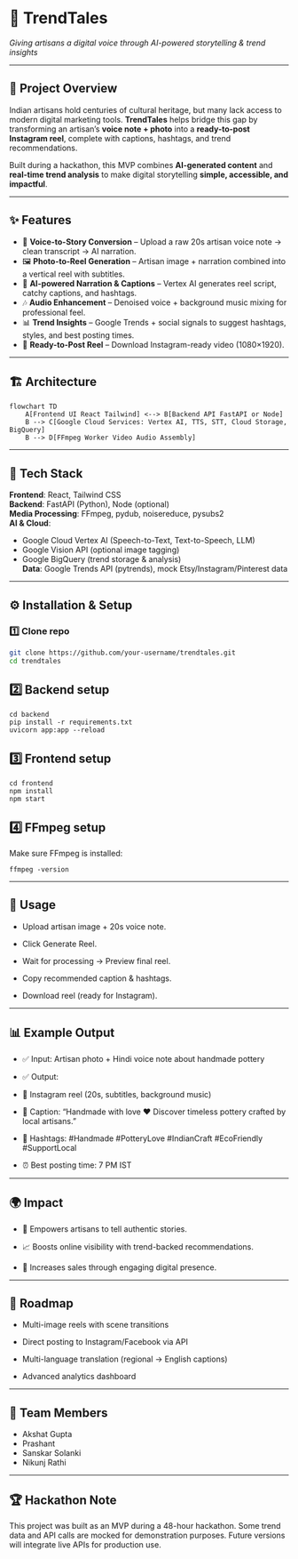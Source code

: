 # 🎥 TrendTales  
*Giving artisans a digital voice through AI-powered storytelling & trend insights*

---

## 🚀 Project Overview
Indian artisans hold centuries of cultural heritage, but many lack access to modern digital marketing tools. **TrendTales** helps bridge this gap by transforming an artisan’s **voice note + photo** into a **ready-to-post Instagram reel**, complete with captions, hashtags, and trend recommendations.

Built during a hackathon, this MVP combines **AI-generated content** and **real-time trend analysis** to make digital storytelling **simple, accessible, and impactful**.

---

## ✨ Features
- 🎤 **Voice-to-Story Conversion** – Upload a raw 20s artisan voice note → clean transcript → AI narration.  
- 🖼️ **Photo-to-Reel Generation** – Artisan image + narration combined into a vertical reel with subtitles.  
- 🤖 **AI-powered Narration & Captions** – Vertex AI generates reel script, catchy captions, and hashtags.  
- 🎶 **Audio Enhancement** – Denoised voice + background music mixing for professional feel.  
- 📊 **Trend Insights** – Google Trends + social signals to suggest hashtags, styles, and best posting times.  
- 📱 **Ready-to-Post Reel** – Download Instagram-ready video (1080×1920).  

---

## 🏗️ Architecture

```mermaid
flowchart TD
    A[Frontend UI React Tailwind] <--> B[Backend API FastAPI or Node]
    B --> C[Google Cloud Services: Vertex AI, TTS, STT, Cloud Storage, BigQuery]
    B --> D[FFmpeg Worker Video Audio Assembly]
```


---

## 🔧 Tech Stack
**Frontend**: React, Tailwind CSS  
**Backend**: FastAPI (Python), Node (optional)  
**Media Processing**: FFmpeg, pydub, noisereduce, pysubs2  
**AI & Cloud**:  
- Google Cloud Vertex AI (Speech-to-Text, Text-to-Speech, LLM)  
- Google Vision API (optional image tagging)  
- Google BigQuery (trend storage & analysis)  
**Data**: Google Trends API (pytrends), mock Etsy/Instagram/Pinterest data  

---

## ⚙️ Installation & Setup

### 1️⃣ Clone repo
```bash
git clone https://github.com/your-username/trendtales.git
cd trendtales
```

## 2️⃣ Backend setup
```
cd backend
pip install -r requirements.txt
uvicorn app:app --reload
```

## 3️⃣ Frontend setup
```
cd frontend
npm install
npm start
```

## 4️⃣ FFmpeg setup

Make sure FFmpeg is installed:

```
ffmpeg -version
```

---

## 🎯 Usage

- Upload artisan image + 20s voice note.

- Click Generate Reel.

- Wait for processing → Preview final reel.

- Copy recommended caption & hashtags.

- Download reel (ready for Instagram).

---

## 📊 Example Output

- ✅ Input: Artisan photo + Hindi voice note about handmade pottery
- ✅ Output:

- 🎥 Instagram reel (20s, subtitles, background music)

- 📝 Caption: “Handmade with love ❤️ Discover timeless pottery crafted by local artisans.”

- 🔖 Hashtags: #Handmade #PotteryLove #IndianCraft #EcoFriendly #SupportLocal

- ⏰ Best posting time: 7 PM IST

---

## 🌍 Impact

- 🎨 Empowers artisans to tell authentic stories.

- 📈 Boosts online visibility with trend-backed recommendations.

- 💸 Increases sales through engaging digital presence.

---

## 📌 Roadmap

- Multi-image reels with scene transitions

- Direct posting to Instagram/Facebook via API

- Multi-language translation (regional → English captions)

- Advanced analytics dashboard

---

## 👥 Team Members

- Akshat Gupta 
- Prashant
- Sanskar Solanki
- Nikunj Rathi
---



## 🏆 Hackathon Note

This project was built as an MVP during a 48-hour hackathon. Some trend data and API calls are mocked for demonstration purposes. Future versions will integrate live APIs for production use.
